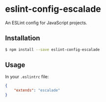# eslint-config-escalade

An ESLint config for JavaScript projects.

## Installation

```bash
$ npm install --save eslint-config-escalade
```

## Usage

In your `.eslintrc` file:

```json
{
	"extends": "escalade"
}
```